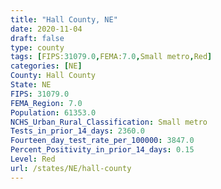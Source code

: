 ```yaml
---
title: "Hall County, NE"
date: 2020-11-04
draft: false
type: county
tags: [FIPS:31079.0,FEMA:7.0,Small metro,Red]
categories: [NE]
County: Hall County
State: NE
FIPS: 31079.0
FEMA_Region: 7.0
Population: 61353.0
NCHS_Urban_Rural_Classification: Small metro
Tests_in_prior_14_days: 2360.0
Fourteen_day_test_rate_per_100000: 3847.0
Percent_Positivity_in_prior_14_days: 0.15
Level: Red
url: /states/NE/hall-county
---
```



